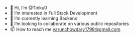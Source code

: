 - 👋 Hi, I’m @Tinku0
- 👀 I’m interested in Full Stack Development
- 🌱 I’m currently learning Backend 
- 💞️ I’m looking to collaborate on various public repositories
- 📫 How to reach me varunchowdary1798@gmail.com

<!---
Tinku0/Tinku0 is a ✨ special ✨ repository because its `README.md` (this file) appears on your GitHub profile.
You can click the Preview link to take a look at your changes.
--->
